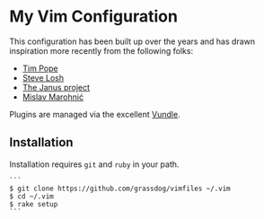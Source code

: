 # My Vim Configuration

This configuration has been built up over the years and has drawn inspiration more recently from the following folks:

* [Tim Pope](https://github.com/tpope)
* [Steve Losh](https://bitbucket.org/sjl/dotfiles/src/tip/vim/)
* [The Janus project](https://github.com/carlhuda/janus)
* [Mislav Marohnić](https://github.com/mislav/vimfiles)

Plugins are managed via the excellent [Vundle](https://github.com/gmarik/vundle).

## Installation

Installation requires `git` and `ruby` in your path.

    ```
    $ git clone https://github.com/grassdog/vimfiles ~/.vim
    $ cd ~/.vim
    $ rake setup
    ```

